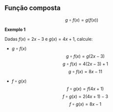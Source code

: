 ## Função composta

$$g \circ f(x) = g(f(x))$$

**Exemplo 1**

Dadas $f(x) = 2x - 3$ e $g(x) = 4x + 1$, calcule:

- $g \circ f(x)$
$$g \circ f(x) = g(2x-3)$$
$$g \circ f(x) = 4(2x-3) + 1$$
$$g \circ f(x) = 8x-11$$

- $f \circ g(x)$
$$f \circ g(x) = f(4x+1)$$
$$f \circ g(x) = 2(4x+1) - 3$$
$$f \circ g(x) = 8x-1$$